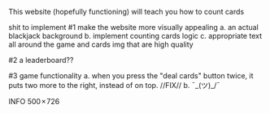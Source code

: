 This website (hopefully functioning) will teach you how to count cards



shit to implement 
#1 make the website more visually appealing
    a. an actual blackjack background
    b. implement counting cards logic
    c. appropriate text all around the game and cards img that are high quality 

#2 a leaderboard??

#3 game functionality 
    a. when you press the "deal cards" button twice, it puts two more to the right, instead of on top. //FIX//
    b. ¯\_(ツ)_/¯


INFO 
500 × 726
